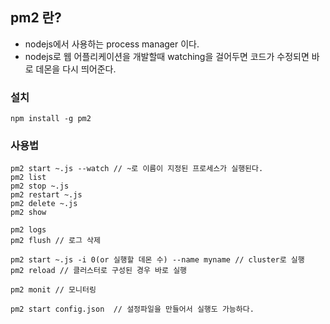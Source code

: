 ## pm2 란?
* nodejs에서 사용하는 process manager 이다.
* nodejs로 웹 어플리케이션을 개발할때 watching을 걸어두면 코드가 수정되면 바로 데몬을 다시 띄어준다.

### 설치
```
npm install -g pm2
```

### 사용법
```
pm2 start ~.js --watch // ~로 이름이 지정된 프로세스가 실행된다.
pm2 list
pm2 stop ~.js
pm2 restart ~.js
pm2 delete ~.js
pm2 show

pm2 logs
pm2 flush // 로그 삭제

pm2 start ~.js -i 0(or 실행할 데몬 수) --name myname // cluster로 실행
pm2 reload // 클러스터로 구성된 경우 바로 실행 

pm2 monit // 모니터링

pm2 start config.json  // 설정파일을 만들어서 실행도 가능하다.
```
